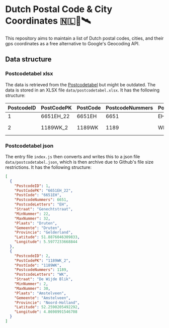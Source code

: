 # Dutch Postal Code & City Coordinates 🇳🇱📯🛰️

This repository aims to maintain a list of Dutch postal codes, cities, and their gps coordinates as a free alternative to Google's Geocoding API.

## Data structure

### Postcodetabel xlsx

The data is retrieved from the [Postcodetabel](http://www.sqlblog.nl/postcodetabel-nederland-sql-script/) but might be outdated. The data is stored in an XLSX file `data/postcodetabel.xlsx`. It has the following structure:

| PostcodeID | PostCodePK | PostCode | PostcodeNummers | PostcodeLetters | Straat        | MinNummer | MaxNummer | Plaats     | Gemeente   | Provincie     | Latitude         | Longitude       |
| ---------- | ---------- | -------- | --------------- | --------------- | ------------- | --------- | --------- | ---------- | ---------- | ------------- | ---------------- | --------------- |
| 1          | 6651EH_22  | 6651EH   | 6651            | EH              | Genechtstraat | 22        | 32        | Druten     | Druten     | Gelderland    | 51.8876046309833 | 5.5977233668844 |
| 2          | 1189WK_2   | 1189WK   | 1189            | WK              | De Wijde Blik | 2         | 30        | Amstelveen | Amstelveen | Noord-Holland | 52.2590205492292 | 4.8698991546708 |

### Postcodetabel json

The entry file `index.js` then converts and writes this to a json file `data/postcodetabel.json`, which is then archive due to Github's file size restrictions. It has the following structure:

```json
[
  {
    "PostcodeID": 1,
    "PostCodePK": "6651EH_22",
    "PostCode": "6651EH",
    "PostcodeNummers": 6651,
    "PostcodeLetters": "EH",
    "Straat": "Genechtstraat",
    "MinNummer": 22,
    "MaxNummer": 32,
    "Plaats": "Druten",
    "Gemeente": "Druten",
    "Provincie": "Gelderland",
    "Latitude": 51.8876046309833,
    "Longitude": 5.5977233668844
  },
  {
    "PostcodeID": 2,
    "PostCodePK": "1189WK_2",
    "PostCode": "1189WK",
    "PostcodeNummers": 1189,
    "PostcodeLetters": "WK",
    "Straat": "De Wijde Blik",
    "MinNummer": 2,
    "MaxNummer": 30,
    "Plaats": "Amstelveen",
    "Gemeente": "Amstelveen",
    "Provincie": "Noord-Holland",
    "Latitude": 52.2590205492292,
    "Longitude": 4.8698991546708
  }
]
```
